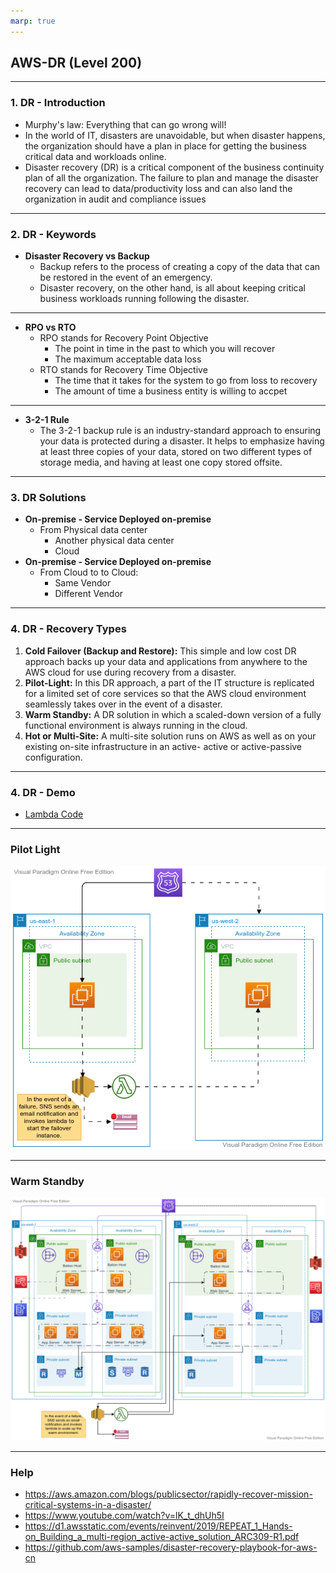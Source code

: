 ```yaml
---
marp: true
---
```


## AWS-DR (Level 200)

---

### 1. DR - Introduction
- Murphy's law: Everything that can go wrong will!
- In the world of IT, disasters are unavoidable, but when disaster happens, the organization should have a plan in place for getting the business critical data and workloads online.
- Disaster recovery (DR) is a critical component of the business continuity plan of all the organization. The failure to plan and manage the disaster recovery can lead to data/productivity loss and can also land the organization in audit and compliance issues
---

### 2. DR - Keywords

- **Disaster Recovery vs Backup**
  - Backup refers to the process of creating a copy of the data that can be restored in the event of an emergency. 
  - Disaster recovery, on the other hand, is all about keeping critical business workloads running following the disaster. 
---
- **RPO vs RTO**
  - RPO stands for Recovery Point Objective
    - The point in time in the past to which you will recover
    - The maximum acceptable data loss
  - RTO stands for Recovery Time Objective
    - The time that it takes for the system to go from loss to recovery
    - The amount of time a business entity is willing to accpet
  
---
- **3-2-1 Rule**
  - The 3-2-1 backup rule is an industry-standard approach to ensuring your data is protected during a disaster. It helps to emphasize having at least three copies of your data, stored on two different types of storage media, and having at least one copy stored offsite.
---
### 3. DR Solutions
- **On-premise - Service Deployed on-premise**
  - From Physical data center
    - Another physical data center
    - Cloud
- **On-premise - Service Deployed on-premise**
  - From Cloud to to Cloud:
    - Same Vendor
    - Different Vendor

---
### 4. DR - Recovery Types
1. **Cold Failover (Backup and Restore):** This simple and low cost DR approach backs up your data and applications from anywhere to the AWS cloud for use during recovery from a disaster. 
2. **Pilot-Light:** In this DR approach, a part of the IT structure is replicated for a limited set of core services so that the AWS cloud environment seamlessly takes over in the event of a disaster.
3. **Warm Standby:** A DR solution in which a scaled-down version of a fully functional environment is always running in the cloud. 
4. **Hot or Multi-Site:**  A multi-site solution runs on AWS as well as on your existing on-site infrastructure in an active- active or active-passive configuration. 
---
### 4. DR - Demo

- [Lambda Code](./assets/lambda_code.md)
  
---

### Pilot Light

![alt text right](./assets/pilot_light.png "DR - Pilot Light")

---

### Warm Standby

![alt text right](./assets/warm_standby.png "DR - Warm Standby")

---

### Help

- https://aws.amazon.com/blogs/publicsector/rapidly-recover-mission-critical-systems-in-a-disaster/
- https://www.youtube.com/watch?v=lK_t_dhUh5I
- https://d1.awsstatic.com/events/reinvent/2019/REPEAT_1_Hands-on_Building_a_multi-region_active-active_solution_ARC309-R1.pdf
- https://github.com/aws-samples/disaster-recovery-playbook-for-aws-cn

